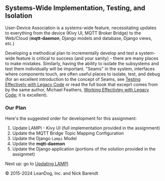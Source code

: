 ## Systems-Wide Implementation, Testing, and Isolation

User-Device Association is a systems-wide feature, necessitating updates to everything from the device (Kivy UI, MQTT Broker Bridge) to the Web/Cloud (**mqtt-daemon**, Django models and database, Django views, etc.)

Developing a methodical plan to incrementally develop and test a system-wide feature is critical to success (and your sanity) - there are many places to make mistakes.  Similarly, having the ability to isolate the subsystems and test them individually will be important.  "Seams" in the system, interfaces where components touch, are often useful places to isolate, test, and debug (for an excellent introduction to the concept of Seams, see [Testing Effectively with Legacy Code](http://www.informit.com/articles/article.aspx?p=359417&seqNum=3) or read the full book that exceprt comes from by the same author, Michael Feathers, [Working Effectivley with Legacy Code](https://www.amazon.com/Working-Effectively-Legacy-Michael-Feathers/dp/0131177052); it is excellent).

### Our Plan

Here's the suggested order for development for this assignment:

1. Update LAMPI - Kivy UI (full implementation provided in the assignment)
1. Update the MQTT Bridge Topic Mapping Configuration
2. Update the Django `Lampi` Model 
2. Update the **mqtt-daemon**
3. Update the Django application (portions of the solution provided in the assignmet)


Next up: go to [Updating LAMPI](../07.5_Updating_LAMPI/README.md)

&copy; 2015-2024 LeanDog, Inc. and Nick Barendt
